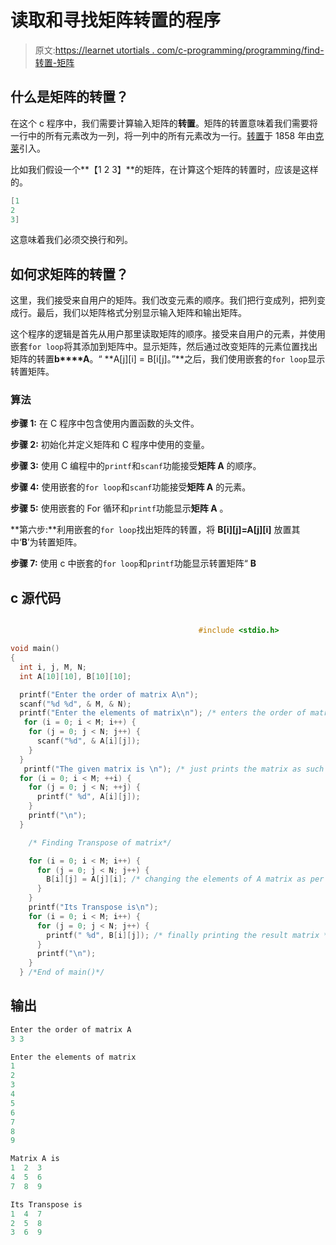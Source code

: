 # 读取和寻找矩阵转置的程序

> 原文:[https://learnet utortials . com/c-programming/programming/find-转置-矩阵](https://learnetutorials.com/c-programming/programs/find-transpose-matrix)

## 什么是矩阵的转置？

在这个 c 程序中，我们需要计算输入矩阵的**转置**。矩阵的转置意味着我们需要将一行中的所有元素改为一列，将一列中的所有元素改为一行。[转置](https://en.wikipedia.org/wiki/Transpose)于 1858 年由[克莱](https://en.wikipedia.org/wiki/Cayley–Hamilton_theorem)引入。

比如我们假设一个**【1 2 3】**的矩阵，在计算这个矩阵的转置时，应该是这样的。

```c
[1
2
3] 

```

这意味着我们必须交换行和列。

## 如何求矩阵的转置？

这里，我们接受来自用户的矩阵。我们改变元素的顺序。我们把行变成列，把列变成行。最后，我们以矩阵格式分别显示输入矩阵和输出矩阵。

这个程序的逻辑是首先从用户那里读取矩阵的顺序。接受来自用户的元素，并使用嵌套`for loop`将其添加到矩阵中。显示矩阵，然后通过改变矩阵的元素位置找出矩阵的转置**b****A**。“ **A[j][i] = B[i[j]。”**之后，我们使用嵌套的`for loop`显示转置矩阵。

### 算法

**步骤 1:** 在 C 程序中包含使用内置函数的头文件。

**步骤 2:** 初始化并定义矩阵和 C 程序中使用的变量。

**步骤 3:** 使用 C 编程中的`printf`和`scanf`功能接受**矩阵 A** 的顺序。

**步骤 4:** 使用嵌套的`for loop`和`scanf`功能接受**矩阵 A** 的元素。

**步骤 5:** 使用嵌套的 For 循环和`printf`功能显示**矩阵 A** 。

**第六步:**利用嵌套的`for loop`找出矩阵的转置，将 **B[i][j]=A[j][i]** 放置其中‘**B**’为转置矩阵。

**步骤 7:** 使用 c 中嵌套的`for loop`和`printf`功能显示转置矩阵“ **B**

## c 源代码

```c

                                          #include <stdio.h>

void main()
{
  int i, j, M, N;
  int A[10][10], B[10][10];

  printf("Enter the order of matrix A\n");
  scanf("%d %d", & M, & N);
  printf("Enter the elements of matrix\n"); /* enters the order of matrix with the values for each position of the matrix  */
   for (i = 0; i < M; i++) {
    for (j = 0; j < N; j++) {
      scanf("%d", & A[i][j]);
    }
  }
   printf("The given matrix is \n"); /* just prints the matrix as such */
  for (i = 0; i < M; ++i) {
    for (j = 0; j < N; ++j) {
      printf(" %d", A[i][j]);
    }
    printf("\n");
  }

    /* Finding Transpose of matrix*/

    for (i = 0; i < M; i++) {
      for (j = 0; j < N; j++) {
        B[i][j] = A[j][i]; /* changing the elements of A matrix as per we discussed above */
      }
    }
    printf("Its Transpose is\n");
    for (i = 0; i < M; i++) {
      for (j = 0; j < N; j++) {
        printf(" %d", B[i][j]); /* finally printing the result matrix */
      }
      printf("\n");
    }
  } /*End of main()*/

```

## 输出

```c
Enter the order of matrix A
3 3

Enter the elements of matrix
1
2
3
4
5
6
7
8
9

Matrix A is
1  2  3
4  5  6
7  8  9

Its Transpose is
1  4  7
2  5  8
3  6  9
```